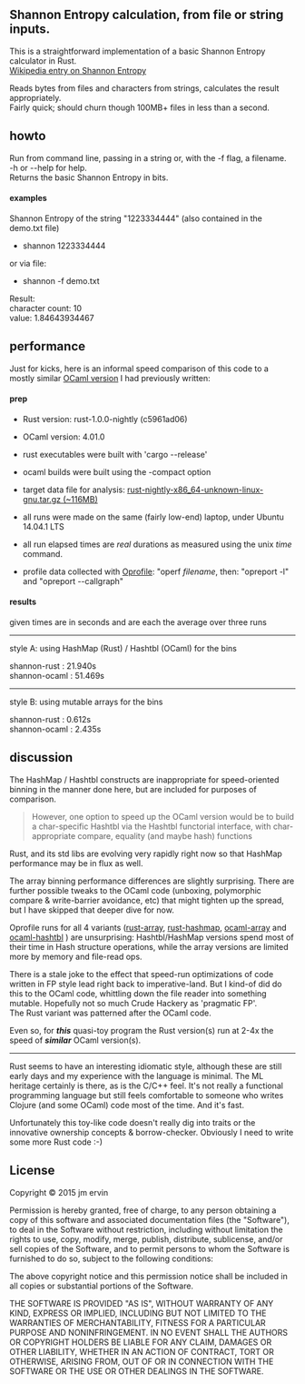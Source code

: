 ## Shannon Entropy calculation, from file or string inputs.

This is a straightforward implementation of a basic Shannon Entropy calculator in Rust.   
[Wikipedia entry on Shannon Entropy](http://en.wikipedia.org/wiki/Entropy_%28information_theory%29)    

 Reads bytes from files and characters from strings, calculates the result appropriately.    
 Fairly quick; should churn though 100MB+ files in less than a second.   


## howto
Run from command line, passing in a string or, with the -f flag, a filename.   
-h or --help for help.   
Returns the basic Shannon Entropy in bits.   

#### examples

Shannon Entropy of the string "1223334444" (also contained in the demo.txt file)   

* shannon 1223334444     

or via file: 
* shannon -f demo.txt   

Result:  
  character count: 10   
  value: 1.84643934467    
 

## performance  
Just for kicks, here is an informal speed comparison of this code to a mostly similar [OCaml version](https://github.com/jme/shannon) I had previously written:     


#### prep 

* Rust version: rust-1.0.0-nightly (c5961ad06)  
* OCaml version: 4.01.0  

* rust executables were built with 'cargo --release'  
* ocaml builds were built using the -compact option  

* target data file for analysis: [rust-nightly-x86_64-unknown-linux-gnu.tar.gz (~116MB)](   http://static.rust-lang.org/dist/2015-01-04/rust-nightly-x86_64-unknown-linux-gnu.tar.gz)  

* all runs were made on the same (fairly low-end) laptop, under Ubuntu 14.04.1 LTS  

* all run elapsed times are *real* durations as measured using the unix *time* command.  

* profile data collected with [Oprofile](http://oprofile.sourceforge.net/news/): "operf *filename*, then: "opreport -l" and "opreport --callgraph"  


#### results

given times are in seconds and are each the average over three runs  

   ----------------------------
style A: using HashMap (Rust) / Hashtbl (OCaml) for the bins   

shannon-rust    : 21.940s   
shannon-ocaml   : 51.469s    

   ----------------------------
style B: using mutable arrays for the bins  

shannon-rust    : 0.612s   
shannon-ocaml   : 2.435s    



## discussion
The HashMap / Hashtbl constructs are inappropriate for speed-oriented binning in the manner done here, but are included for purposes of comparison.   

> However, one option to speed up the OCaml version would be to build a char-specific Hashtbl via the Hashtbl functorial interface, with char-appropriate compare, equality (and maybe hash) functions  

Rust, and its std libs are evolving very rapidly right now so that HashMap performance may be in flux as well.  

The array binning performance differences are slightly surprising. There are further possible tweaks to the OCaml code (unboxing, polymorphic compare & write-barrier avoidance, etc) that might tighten up the spread, but I have skipped that deeper dive for now.  

Oprofile runs for all 4 variants ([rust-array](perf/perf_rust_array.txt), [rust-hashmap](perf/perf_rust_hm.txt), [ocaml-array](perf/perf_ocaml_array.txt) and [ocaml-hashtbl](perf/perf_ocaml_hm.txt) ) are unsurprising: Hashtbl/HashMap versions spend most of their time in Hash structure operations, while the array versions are limited more by memory and file-read ops.  

 
There is a stale joke to the effect that speed-run optimizations of code written in FP style lead right back to imperative-land. But I kind-of did do this to the OCaml code, whittling down the file reader into something mutable. Hopefully not so much Crude Hackery as 'pragmatic FP'.  
The Rust variant was patterned after the OCaml code.   

Even so, for **_this_** quasi-toy program the Rust version(s) run at 2-4x the speed of **_similar_** OCaml version(s).  


   ----------------------------
   
 Rust seems to have an interesting idiomatic style, although these are still early days and my experience with the language is minimal. The ML heritage certainly is there, as is the C/C++ feel. It's not really a functional programming language but still feels comfortable to someone who writes Clojure (and some OCaml) code most of the time. And it's fast.   
   
Unfortunately this toy-like code doesn't really dig into traits or the innovative ownership concepts & borrow-checker.  Obviously I need to write some more Rust code :-)   



## License

Copyright © 2015 jm ervin

Permission is hereby granted, free of charge, to any person obtaining a copy of this software and associated documentation files (the "Software"), to deal in the Software without restriction, including without limitation the rights to use, copy, modify, merge, publish, distribute, sublicense, and/or sell copies of the Software, and to permit persons to whom the Software is furnished to do so, subject to the following conditions:

The above copyright notice and this permission notice shall be included in all copies or substantial portions of the Software.

THE SOFTWARE IS PROVIDED "AS IS", WITHOUT WARRANTY OF ANY KIND, EXPRESS OR IMPLIED, INCLUDING BUT NOT LIMITED TO THE WARRANTIES OF MERCHANTABILITY, FITNESS FOR A PARTICULAR PURPOSE AND NONINFRINGEMENT. IN NO EVENT SHALL THE AUTHORS OR COPYRIGHT HOLDERS BE LIABLE FOR ANY CLAIM, DAMAGES OR OTHER LIABILITY, WHETHER IN AN ACTION OF CONTRACT, TORT OR OTHERWISE, ARISING FROM, OUT OF OR IN CONNECTION WITH THE SOFTWARE OR THE USE OR OTHER DEALINGS IN THE SOFTWARE.



